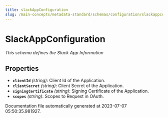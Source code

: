```yaml
---
title: slackAppConfiguration
slug: /main-concepts/metadata-standard/schemas/configuration/slackappconfiguration
---
```


# SlackAppConfiguration

*This schema defines the Slack App Information*

## Properties

- **`clientId`** *(string)*: Client Id of the Application.
- **`clientSecret`** *(string)*: Client Secret of the Application.
- **`signingCertificate`** *(string)*: Signing Certificate of the Application.
- **`scopes`** *(string)*: Scopes to Request in OAuth.


Documentation file automatically generated at 2023-07-07 05:50:35.981927.
